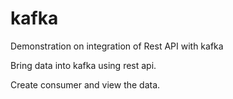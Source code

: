 # kafka

Demonstration on integration of Rest API with kafka

Bring data into kafka using rest api.

Create consumer and view the data.
